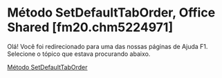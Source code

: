 
# Método SetDefaultTabOrder, Office Shared [fm20.chm5224971]

Olá! Você foi redirecionado para uma das nossas páginas de Ajuda F1. Selecione o tópico que estava procurando abaixo.

[Método SetDefaultTabOrder](http://msdn.microsoft.com/library/fd4661ee-a995-1872-509b-edffa6dbbf80%28Office.15%29.aspx)
